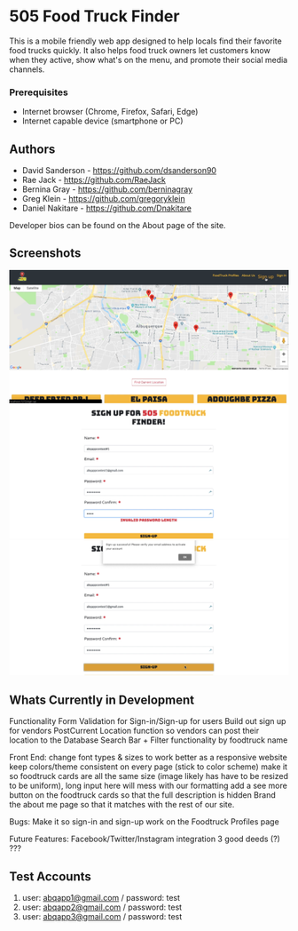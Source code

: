 # 505 Food Truck Finder 

This is a mobile friendly web app designed to help locals find their favorite food trucks quickly. It also helps food truck owners let customers know when they active, show what's on the menu, and promote their social media channels. 

### Prerequisites

- Internet browser (Chrome, Firefox, Safari, Edge) 
- Internet capable device (smartphone or PC)

## Authors 
- David Sanderson - https://github.com/dsanderson90
-  Rae Jack - https://github.com/RaeJack
- Bernina Gray - https://github.com/berninagray
- Greg Klein - https://github.com/gregoryklein
- Daniel Nakitare - https://github.com/Dnakitare

Developer bios can be found on the About page of the site.

## Screenshots

![screenshot 1](https://github.com/FoodTruckFinder/capstone/blob/master/2019-01-06%2023_25_35-Settings.png?raw=true)
![screenshot 2](https://github.com/FoodTruckFinder/capstone/blob/master/2019-01-06%2023_25_54-Settings.png?raw=true)
![screenshot 1](https://github.com/FoodTruckFinder/capstone/blob/master/2019-01-06%2023_26_40-Settings.png?raw=true)

## Whats Currently in Development
Functionality
Form Validation for Sign-in/Sign-up for users 
Build out sign up for vendors
PostCurrent Location function so vendors can post their location to the Database
Search Bar + Filter functionality by foodtruck name

Front End:
change font types & sizes to work better as a responsive website
keep colors/theme consistent on every page (stick to color scheme)
make it so foodtruck cards are all the same size (image likely has have to be resized to be uniform), long input here will mess with our formatting
add a see more button on the foodtruck cards so that the full description is hidden
Brand the about me page so that it matches with the rest of our site.

Bugs:
Make it so sign-in and sign-up work on the Foodtruck Profiles page

Future Features:
Facebook/Twitter/Instagram integration 
3 good deeds (?)
???

## Test Accounts

1) user: abqapp1@gmail.com  / password: test
2) user: abqapp2@gmail.com  / password: test
3) user: abqapp3@gmail.com  / password: test
